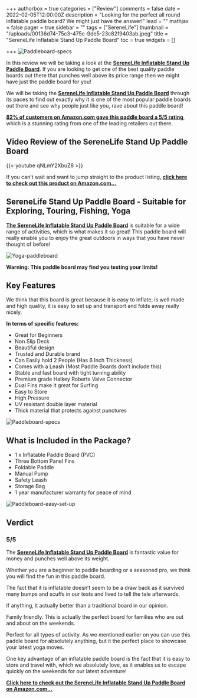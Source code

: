+++
authorbox = true
categories = ["Review"]
comments = false
date = 2022-02-05T12:00:00Z
description = "Looking for the perfect all round inflatable paddle board?  We might just have the answer!"
lead = ""
mathjax = false
pager = true
sidebar = ""
tags = ["SereneLife"]
thumbnail = "/uploads/00136d74-75c3-475c-9de5-23c82f9403ab.jpeg"
title = "SereneLife Inflatable Stand Up Paddle Board"
toc = true
widgets = []

+++
![Paddleboard-specs](/uploads/86dcac7f-0551-4ebe-94ea-bf9d9e02c2f4.jpeg "Paddleboard-specs")

In this review we will be taking a look at the [**SereneLife Inflatable Stand Up Paddle Board**](https://www.amazon.com/gp/product/B0728DF739/ref=as_li_tl?ie=UTF8&tag=paddleboardmaster-20&camp=1789&creative=9325&linkCode=as2&creativeASIN=B0728DF739&linkId=318ba788575a83687beb3c7c173a0758).  If you are looking to get one of the best quality paddle boards out there that punches well above its price range then we might have just the paddle board for you!  

We will be taking the [**SereneLife Inflatable Stand Up Paddle Board**](https://www.amazon.com/gp/product/B0728DF739/ref=as_li_tl?ie=UTF8&tag=paddleboardmaster-20&camp=1789&creative=9325&linkCode=as2&creativeASIN=B0728DF739&linkId=318ba788575a83687beb3c7c173a0758) through its paces to find out exactly why it is one of the most popular paddle boards out there and see why people just like you, rave about this paddle board!

[**82% of customers on Amazon.com gave this paddle board a 5/5 rating**](https://www.amazon.com/gp/product/B0728DF739/ref=as_li_tl?ie=UTF8&tag=paddleboardmaster-20&camp=1789&creative=9325&linkCode=as2&creativeASIN=B0728DF739&linkId=318ba788575a83687beb3c7c173a0758), which is a stunning rating from one of the leading retailers out there.

## Video Review of the SereneLife Stand Up Paddle Board

{{< youtube qNLmY2XbuZ8 >}}

If you can’t wait and want to jump straight to the product listing, [**click here to check out this product on Amazon.com…**](https://www.amazon.com/gp/product/B0728DF739/ref=as_li_tl?ie=UTF8&tag=paddleboardmaster-20&camp=1789&creative=9325&linkCode=as2&creativeASIN=B0728DF739&linkId=318ba788575a83687beb3c7c173a0758)

## SereneLife Stand Up Paddle Board - Suitable for Exploring, Touring, Fishing, Yoga

[**The SereneLife Inflatable Stand Up Paddle Board**](https://www.amazon.com/gp/product/B0728DF739/ref=as_li_tl?ie=UTF8&tag=paddleboardmaster-20&camp=1789&creative=9325&linkCode=as2&creativeASIN=B0728DF739&linkId=318ba788575a83687beb3c7c173a0758) is suitable for a wide range of activities, which is what makes it so great!  ThIs paddle board will really enable you to enjoy the great outdoors in ways that you have never thought of before!

![Yoga-paddleboard](/uploads/1bcf847d-896b-456d-8c8d-70151741c862.jpeg "Yoga-paddleboard")

**Warning: This paddle board may find you testing your limits!**

## Key Features

We think that this board is great because it is easy to inflate, is well made and high quality, it is easy to set up and transport and folds away really nicely.  

**In terms of specific features:**

* Great for Beginners
* Non Slip Deck
* Beautiful design
* Trusted and Durable brand
* Can Easily hold 2 People (Has 6 Inch Thickness)
* Comes with a Leash (Most Paddle Boards don’t include this)
* Stable and fast board with tight turning ability
* Premium grade Halkey Roberts Valve Connector
* Dual Fins make it great for Surfing
* Easy to Store
* High Pressure
* UV resistant double layer material
* Thick material that protects against punctures

![Paddleboard-specs](/uploads/04a245e6-d9dd-44cd-9258-8dd5560a64f2.jpeg "Paddleboard-specs")

## What is Included in the Package?

* 1 x Inflatable Paddle Board (PVC)
* Three Bottom Panel Fins
* Foldable Paddle
* Manual Pump
* Safety Leash
* Storage Bag
* 1 year manufacturer warranty for peace of mind

![Paddleboard-easy-set-up](/uploads/9be5983a-1631-4413-8b6e-45255ddb49ee.jpeg "Paddleboard-easy-set-up")

## Verdict

### 5/5

The [**SereneLife Inflatable Stand Up Paddle Board**](https://www.amazon.com/gp/product/B0728DF739/ref=as_li_tl?ie=UTF8&tag=paddleboardmaster-20&camp=1789&creative=9325&linkCode=as2&creativeASIN=B0728DF739&linkId=318ba788575a83687beb3c7c173a0758) is fantastic value for money and punches well above its weight.

Whether you are a beginner to paddle boarding or a seasoned pro, we think you will find the fun in this paddle board.

The fact that it is inflatable doesn’t seem to be a draw back as it survived many bumps and scuffs in our tests and lived to tell the tale afterwards.

If anything, it actually better than a traditional board in our opinion.

Family friendly.  This is actually the perfect board for families who are out and about on the weekends.

Perfect for all types of activity.  As we mentioned earlier on you can use this paddle board for absolutely anything, but it the perfect place to showcase your latest yoga moves.

One key advantage of an inflatable paddle board is the fact that it is easy to store and travel with, which we absolutely love, as it enables us to escape quickly on the weekends for our latest adventure!

[**Click here to check out the SereneLife Inflatable Stand Up Paddle Board on Amazon.com…**](https://www.amazon.com/gp/product/B0728DF739/ref=as_li_tl?ie=UTF8&tag=paddleboardmaster-20&camp=1789&creative=9325&linkCode=as2&creativeASIN=B0728DF739&linkId=318ba788575a83687beb3c7c173a0758)